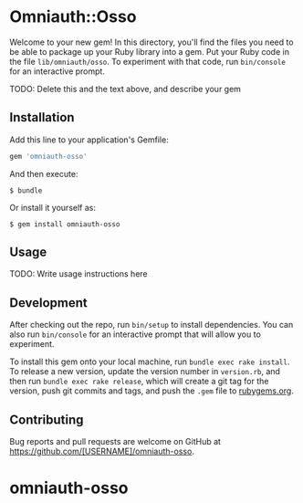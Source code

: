 # Omniauth::Osso

Welcome to your new gem! In this directory, you'll find the files you need to be able to package up your Ruby library into a gem. Put your Ruby code in the file `lib/omniauth/osso`. To experiment with that code, run `bin/console` for an interactive prompt.

TODO: Delete this and the text above, and describe your gem

## Installation

Add this line to your application's Gemfile:

```ruby
gem 'omniauth-osso'
```

And then execute:

    $ bundle

Or install it yourself as:

    $ gem install omniauth-osso

## Usage

TODO: Write usage instructions here

## Development

After checking out the repo, run `bin/setup` to install dependencies. You can also run `bin/console` for an interactive prompt that will allow you to experiment.

To install this gem onto your local machine, run `bundle exec rake install`. To release a new version, update the version number in `version.rb`, and then run `bundle exec rake release`, which will create a git tag for the version, push git commits and tags, and push the `.gem` file to [rubygems.org](https://rubygems.org).

## Contributing

Bug reports and pull requests are welcome on GitHub at https://github.com/[USERNAME]/omniauth-osso.
# omniauth-osso
